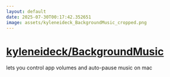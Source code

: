 ```yaml
---
layout: default
date: 2025-07-30T00:17:42.352651
image: assets/kyleneideck_BackgroundMusic_cropped.png
---
```


# [kyleneideck/BackgroundMusic](https://github.com/kyleneideck/BackgroundMusic)

lets you control app volumes and auto-pause music on mac
